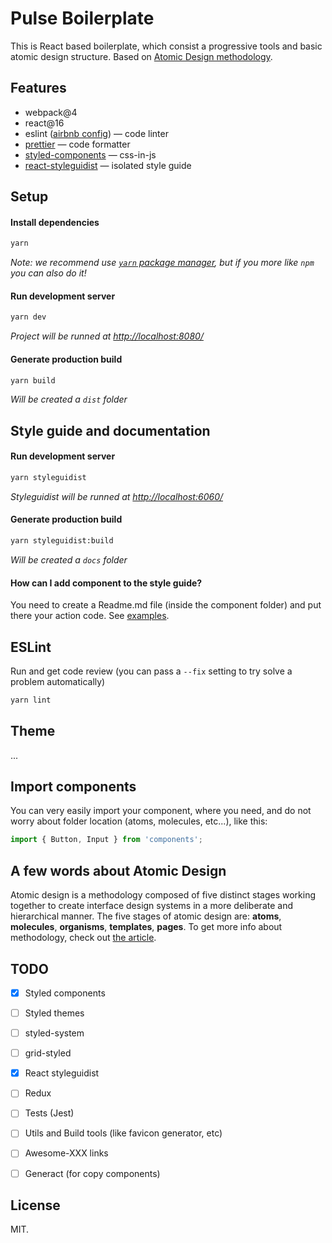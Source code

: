 # Pulse Boilerplate

This is React based boilerplate, which consist a progressive tools and basic atomic design structure. Based on [Atomic Design methodology](http://bradfrost.com/blog/post/atomic-web-design/).

## Features

- webpack@4
- react@16
- eslint ([airbnb config](https://github.com/airbnb/javascript/tree/master/packages/eslint-config-airbnb)) — code linter
- [prettier](https://prettier.io/) — code formatter
- [styled-components](https://www.styled-components.com/) — css-in-js
- [react-styleguidist](https://react-styleguidist.js.org/) — isolated style guide 

## Setup

#### Install dependencies
```sh
yarn
```
*Note: we recommend use [`yarn` package manager](https://yarnpkg.com/), but if you more like `npm` you can also do it!*

#### Run development server
```sh
yarn dev
```

*Project will be runned at [http://localhost:8080/](http://localhost:8080/)*

#### Generate production build
```sh
yarn build
```

*Will be created a `dist` folder*

## Style guide and documentation

#### Run development server
```sh
yarn styleguidist
```

*Styleguidist will be runned at [http://localhost:6060/](http://localhost:6060/)*

#### Generate production build
```sh
yarn styleguidist:build
```

*Will be created a `docs` folder*

#### How can I add component to the style guide?
You need to create a Readme.md file (inside the component folder) and put there your action code. See [examples](https://react-styleguidist.js.org/docs/documenting#usage-examples-and-readme-files).

## ESLint

Run and get code review (you can pass a `--fix` setting to try solve a problem automatically)
```sh
yarn lint
```

## Theme
...

## Import components

You can very easily import your component, where you need, and do not worry about folder location (atoms, molecules, etc...), like this:

```js
import { Button, Input } from 'components';
```

## A few words about Atomic Design

Atomic design is a methodology composed of five distinct stages working together to create interface design systems in a more deliberate and hierarchical manner. The five stages of atomic design are: __atoms__, __molecules__, __organisms__, __templates__, __pages__. To get more info about methodology, check out [the article](http://atomicdesign.bradfrost.com/chapter-2/).

## TODO

- [x] Styled components
- [ ] Styled themes
- [ ] styled-system
- [ ] grid-styled
- [x] React styleguidist
- [ ] Redux
- [ ] Tests (Jest)
- [ ] Utils and Build tools (like favicon generator, etc)
- [ ] Awesome-XXX links
- [ ] Generact (for copy components)


## License

MIT.
